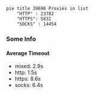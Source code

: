 
```mermaid
pie title 39696 Proxies in list
    "HTTP" : 23782
    "HTTPS": 5831
    "SOCKS" : 14454
```

### Some Info
#### Average Timeout

- mixed: 2.9s
- http: 1.5s
- https: 8.6s
- socks: 6.4s